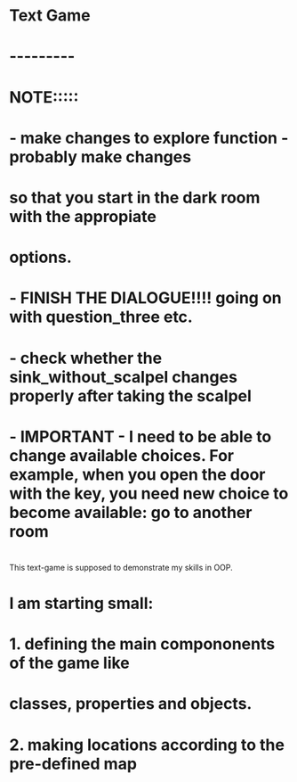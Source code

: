 # Text Game
# ---------
# NOTE:::::
# - make changes to explore function - probably make changes
# so that you start in the dark room with the appropiate 
# options. 
# - FINISH THE DIALOGUE!!!! going on with question_three etc.
# - check whether the sink_without_scalpel changes properly after taking the scalpel
# 
# - IMPORTANT - I need to be able to change available choices. For example, when you open the door with the key, you need new choice to become available: go to another room
# 
# 
# 
# 
This text-game is supposed to demonstrate my skills in OOP.
# 
# I am starting small:
#
# 1. defining the main compononents of the game like
# classes, properties and objects.
# 
# 2. making locations according to the pre-defined map
#
#
#
#
# 

